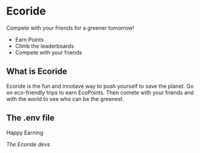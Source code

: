 # Ecoride

Compete with your friends for a greener tomorrow!

-   Earn Points
-   Climb the leaderboards
-   Compete with your friends

## What is Ecoride

Ecoride is the fun and innotave way to push yourself to save the planet. Go on eco-friendly trips to earn EcoPoints. Then comete with your friends and with the world to see who can be the greenest.

## The .env file

Happy Earning

_The Ecoride devs_
